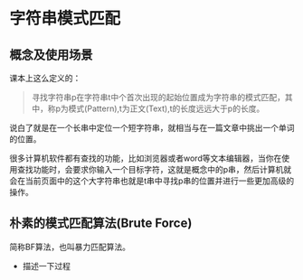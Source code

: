 # 字符串模式匹配             

## 概念及使用场景              
课本上这么定义的：
>  寻找字符串p在字符串t中个首次出现的起始位置成为字符串的模式匹配，其中，称p为模式(Pattern),t为正文(Text),t的长度远远大于p的长度。            

说白了就是在一个长串中定位一个短字符串，就相当与在一篇文章中挑出一个单词的位置。           

很多计算机软件都有查找的功能，比如浏览器或者word等文本编辑器，当你在使用查找功能时，会要求你输入一个目标字符，这就是概念中的p串，然后计算机就会在当前页面中的这个大字符串也就是t串中寻找p串的位置并进行一些更加高级的操作。           


## 朴素的模式匹配算法(Brute Force)         
简称BF算法，也叫暴力匹配算法。           

* 描述一下过程      

